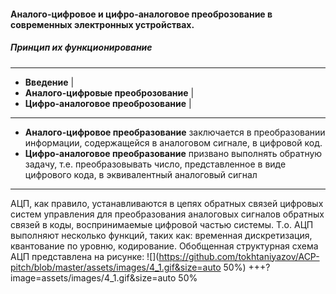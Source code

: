 
#### Аналого-цифровое и цифро-аналоговое преоброзование в современных электронных устройствах.
##### Принцип их функционирование
---
- **Введение** |
- **Аналого-цифровые преоброзование** |
- **Цифро-аналоговое преоброзование** |


---

- **Аналого-цифровое преобразование** заключается в преобразовании информации, содержащейся в аналоговом сигнале, в цифровой код.
- **Цифро-аналоговое преобразование** призвано выполнять обратную задачу, т.е. преобразовывать число, представленное в виде цифрового кода, в эквивалентный аналоговый сигнал
---
АЦП, как правило, устанавливаются в цепях обратных связей цифровых систем управления для преобразования аналоговых сигналов обратных связей в коды, воспринимаемые цифровой частью системы. Т.о. АЦП выполняют несколько функций, таких как: временная дискретизация, квантование по уровню, кодирование. Обобщенная структурная схема АЦП представлена на рисунке:
![](https://github.com/tokhtaniyazov/ACP-pitch/blob/master/assets/images/4_1.gif&size=auto 50%)
+++?image=assets/images/4_1.gif&size=auto 50%
